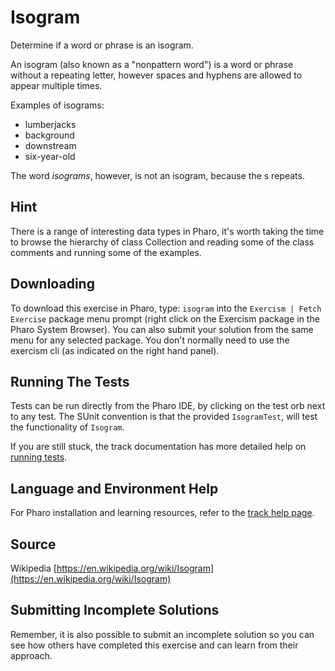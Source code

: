 # Isogram

Determine if a word or phrase is an isogram.

An isogram (also known as a "nonpattern word") is a word or phrase without a repeating letter, however spaces and hyphens are allowed to appear multiple times.

Examples of isograms:

- lumberjacks
- background
- downstream
- six-year-old

The word *isograms*, however, is not an isogram, because the s repeats.

## Hint

There is a range of interesting data types in Pharo, it's worth taking the time to browse the  hierarchy of class Collection and reading some of the class comments and running some of the examples.


## Downloading

To download this exercise in Pharo, type: `isogram` into the `Exercism | Fetch Exercise` package menu prompt (right click on the Exercism package in the Pharo System Browser). You can also submit your solution from the same menu for any selected package. You don't normally need to use the exercism cli (as indicated on the right hand panel).

## Running The Tests

Tests can be run directly from the Pharo IDE, by clicking on the test orb next to any test.
The SUnit convention is that the provided `IsogramTest`, will test the functionality of `Isogram`.

If you are still stuck, the track documentation has more detailed help on [running tests](https://exercism.io/tracks/pharo/tests).

## Language and Environment Help

For Pharo installation and learning resources, refer to the [track help page](https://exercism.io/tracks/pharo/learning).


## Source

Wikipedia [https://en.wikipedia.org/wiki/Isogram](https://en.wikipedia.org/wiki/Isogram)


## Submitting Incomplete Solutions

Remember, it is also possible to submit an incomplete solution so you can see how others have completed this exercise and can learn from their approach.
